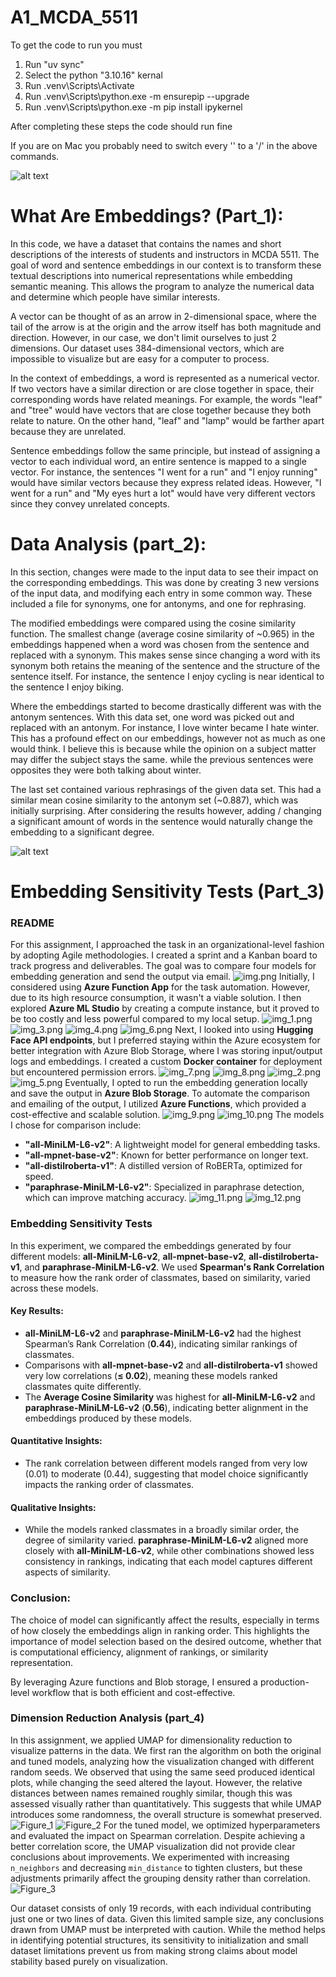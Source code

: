 # A1_MCDA_5511
To get the code to run you must

1. Run "uv sync"
2. Select the python "3.10.16" kernal
3. Run .venv\Scripts\Activate
4. Run .venv\Scripts\python.exe -m ensurepip --upgrade
5. Run .venv\Scripts\python.exe -m pip install ipykernel

After completing these steps the code should run fine

If you are on Mac you probably need to switch every '\' to a '/' in the above 
commands.

![alt text](a_visualization.png)


# What Are Embeddings? (Part_1):
In this code, we have a dataset that contains the names and short descriptions 
of the interests of students and instructors in MCDA 5511. The goal of word 
and sentence embeddings in our context is to transform these textual 
descriptions into numerical representations while embedding semantic meaning. 
This allows the program to analyze the numerical data and determine which 
people have similar interests.

A vector can be thought of as an arrow in 2-dimensional space, where the tail 
of the arrow is at the origin and the arrow itself has both magnitude and 
direction. However, in our case, we don't limit ourselves to just 2 
dimensions. Our dataset uses 384-dimensional vectors, which are impossible to 
visualize but are easy for a computer to process.

In the context of embeddings, a word is represented as a numerical vector. If 
two vectors have a similar direction or are close together in space, their
corresponding words have related meanings. For example, the words "leaf" and 
"tree" would have vectors that are close together because they both relate to 
nature. On the other hand, "leaf" and "lamp" would be farther apart because 
they are unrelated.

Sentence embeddings follow the same principle, but instead of assigning a 
vector to each individual word, an entire sentence is mapped to a single 
vector. For instance, the sentences "I went for a run" and "I enjoy running" 
would have similar vectors because they express related ideas. However, "I 
went for a run" and "My eyes hurt a lot" would have very different vectors 
since they convey unrelated concepts.


# Data Analysis (part_2):
In this section, changes were made to the input data to see their impact on the
corresponding embeddings. This was done by creating 3 new versions of the input data,
and modifying each entry in some common way. These included a file for synonyms, one
for antonyms, and one for rephrasing. 

The modified embeddings were compared using the cosine similarity function.
The smallest change (average cosine similarity of ~0.965) in the embeddings happened 
when a word was chosen from the sentence and replaced with a synonym. 
This makes sense since changing a word with its synonym both retains 
the meaning of the sentence and the structure of the sentence itself.
For instance, the sentence I enjoy cycling is near identical to the sentence I enjoy biking.

Where the embeddings started to become drastically different was with the antonym 
sentences. With this data set, one word was picked out and replaced with an 
antonym. For instance, I love winter became I hate winter. This has a profound 
effect on our embeddings, however not as much as one would think. I believe this 
is because while the opinion on a subject matter may differ the subject stays the 
same. while the previous sentences were opposites they were both talking about
winter.

The last set contained various rephrasings of the given data set. This had a 
similar mean cosine similarity to the antonym set (~0.887), which was initially 
surprising. After considering the results however, adding / changing a 
significant amount of words in the sentence would naturally change the 
embedding to a significant degree.

![alt text](results.png)


# Embedding Sensitivity Tests (Part_3)

### README

For this assignment, I approached the task in an organizational-level fashion by adopting Agile methodologies. I created a sprint and a Kanban board to track progress and deliverables. The goal was to compare four models for embedding generation and send the output via email.
![img.png](https://github.com/Jkk-890/A1_MCDA_5511/blob/Embedding_Sensitivity_Tests/img/img.png)
Initially, I considered using **Azure Function App** for the task automation. However, due to its high resource consumption, it wasn't a viable solution. I then explored **Azure ML Studio** by creating a compute instance, but it proved to be too costly and less powerful compared to my local setup. 
![img_1.png](img/img_1.png)  ![img_3.png](img/img_3.png) ![img_4.png](img/img_4.png)  ![img_6.png](img/img_6.png)
Next, I looked into using **Hugging Face API endpoints**, but I preferred staying within the Azure ecosystem for better integration with Azure Blob Storage, where I was storing input/output logs and embeddings. I created a custom **Docker container** for deployment but encountered permission errors. 
![img_7.png](img/img_7.png) ![img_8.png](img/img_8.png) ![img_2.png](img/img_2.png) ![img_5.png](img/img_5.png)
Eventually, I opted to run the embedding generation locally and save the output in **Azure Blob Storage**. To automate the comparison and emailing of the output, I utilized **Azure Functions**, which provided a cost-effective and scalable solution.
![img_9.png](img/img_9.png) ![img_10.png](img/img_10.png)
The models I chose for comparison include:
- **"all-MiniLM-L6-v2"**: A lightweight model for general embedding tasks.
- **"all-mpnet-base-v2"**: Known for better performance on longer text.
- **"all-distilroberta-v1"**: A distilled version of RoBERTa, optimized for speed.
- **"paraphrase-MiniLM-L6-v2"**: Specialized in paraphrase detection, which can improve matching accuracy.
![img_11.png](img/img_11.png) ![img_12.png](img/img_12.png)
### Embedding Sensitivity Tests

In this experiment, we compared the embeddings generated by four different models: **all-MiniLM-L6-v2**, **all-mpnet-base-v2**, **all-distilroberta-v1**, and **paraphrase-MiniLM-L6-v2**. We used **Spearman's Rank Correlation** to measure how the rank order of classmates, based on similarity, varied across these models.

#### Key Results:
- **all-MiniLM-L6-v2** and **paraphrase-MiniLM-L6-v2** had the highest Spearman’s Rank Correlation (**0.44**), indicating similar rankings of classmates.
- Comparisons with **all-mpnet-base-v2** and **all-distilroberta-v1** showed very low correlations (**≤ 0.02**), meaning these models ranked classmates quite differently.
- The **Average Cosine Similarity** was highest for **all-MiniLM-L6-v2** and **paraphrase-MiniLM-L6-v2** (**0.56**), indicating better alignment in the embeddings produced by these models.

#### Quantitative Insights:
- The rank correlation between different models ranged from very low (0.01) to moderate (0.44), suggesting that model choice significantly impacts the ranking order of classmates.

#### Qualitative Insights:
- While the models ranked classmates in a broadly similar order, the degree of similarity varied. **paraphrase-MiniLM-L6-v2** aligned more closely with **all-MiniLM-L6-v2**, while other combinations showed less consistency in rankings, indicating that each model captures different aspects of similarity.

### Conclusion:
The choice of model can significantly affect the results, especially in terms of how closely the embeddings align in ranking order. This highlights the importance of model selection based on the desired outcome, whether that is computational efficiency, alignment of rankings, or similarity representation.

By leveraging Azure functions and Blob storage, I ensured a production-level workflow that is both efficient and cost-effective.

### Dimension Reduction Analysis (part_4)

In this assignment, we applied UMAP for dimensionality reduction to visualize patterns in the data. We first ran the algorithm on both the original and tuned models, analyzing how the visualization changed with different random seeds. We observed that using the same seed produced identical plots, while changing the seed altered the layout. However, the relative distances between names remained roughly similar, though this was assessed visually rather than quantitatively. This suggests that while UMAP introduces some randomness, the overall structure is somewhat preserved.  
![Figure_1](https://github.com/user-attachments/assets/1f3922bd-5d34-453f-8120-a731e5b751c4)
![Figure_2](https://github.com/user-attachments/assets/ddace54e-67da-4e4c-9557-eae2a6c035ac)
For the tuned model, we optimized hyperparameters and evaluated the impact on Spearman correlation. Despite achieving a better correlation score, the UMAP visualization did not provide clear conclusions about improvements. We experimented with increasing `n_neighbors` and decreasing `min_distance` to tighten clusters, but these adjustments primarily affect the grouping density rather than correlation.  
![Figure_3](https://github.com/user-attachments/assets/d70d3292-539e-4486-8c96-b7738c57b223)

Our dataset consists of only 19 records, with each individual contributing just one or two lines of data. Given this limited sample size, any conclusions drawn from UMAP must be interpreted with caution. While the method helps in identifying potential structures, its sensitivity to initialization and small dataset limitations prevent us from making strong claims about model stability based purely on visualization.


